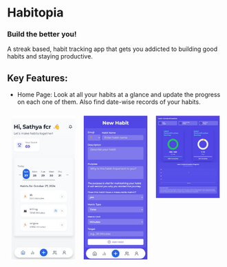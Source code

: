 # Habitopia

### Build the better you!

A streak based, habit tracking app that gets you addicted to building good habits and staying productive.

## Key Features:
- Home Page: Look at all your habits at a glance and update the progress on each one of them. Also find date-wise records of your habits.
<div style="display: flex; justify-content: center;">

  <div style="margin: 10px;">
    <img src="./Screenshots/home.jpeg" alt="Home" style="width: 200px; height: auto;">
  </div>

  <div style="margin: 10px;">
    <img src="./Screenshots/newhabit.jpeg" alt="New Habit" style="width: 200px; height: auto;">
  </div>

  <div style="margin: 10px;">
    <img src="./Screenshots/dv.jpeg" alt="DV" style="width: 200px; height: auto;">
  </div>

</div>

